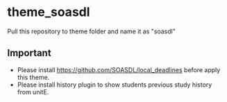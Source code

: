 theme_soasdl
============

Pull this repository to theme folder and name it as "soasdl"

Important
---------------
- Please install https://github.com/SOASDL/local_deadlines before apply this theme.
- Please install history plugin to show students previous study history from unitE.
